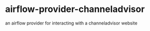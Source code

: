 # airflow-provider-channeladvisor
an airflow provider for interacting with a channeladvisor website
